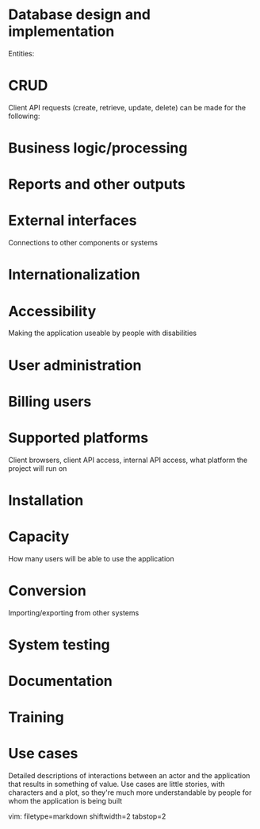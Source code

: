 # Database design and implementation #
Entities:

# CRUD
Client API requests (create, retrieve, update, delete) can be made for the
following:

# Business logic/processing #

# Reports and other outputs #

# External interfaces #
Connections to other components or systems

# Internationalization #

# Accessibility #
Making the application useable by people with disabilities

# User administration #

# Billing users #

# Supported platforms #
Client browsers, client API access, internal API access, what platform the
project will run on

# Installation # 

# Capacity #
How many users will be able to use the application

# Conversion #
Importing/exporting from other systems

# System testing #

# Documentation #

# Training #

# Use cases #
Detailed descriptions of interactions between an actor and the application that
results in something of value. Use cases are little stories, with characters
and a plot, so they're much more understandable by people for whom the
application is being built

vim: filetype=markdown shiftwidth=2 tabstop=2
